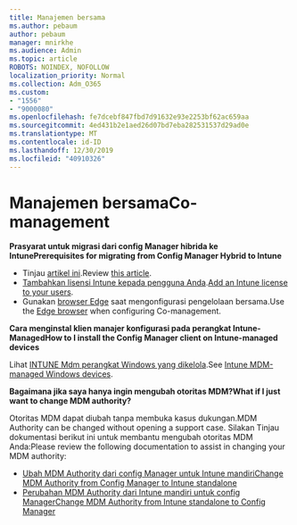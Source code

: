 ```yaml
---
title: Manajemen bersama
ms.author: pebaum
author: pebaum
manager: mnirkhe
ms.audience: Admin
ms.topic: article
ROBOTS: NOINDEX, NOFOLLOW
localization_priority: Normal
ms.collection: Adm_O365
ms.custom:
- "1556"
- "9000080"
ms.openlocfilehash: fe7dcebf847fbd7d91632e93e2253bf62ac659aa
ms.sourcegitcommit: 4ed431b2e1aed26d07bd7eba282531537d29ad0e
ms.translationtype: MT
ms.contentlocale: id-ID
ms.lasthandoff: 12/30/2019
ms.locfileid: "40910326"
---
```

# <a name="co-management"></a><span data-ttu-id="7af77-102">Manajemen bersama</span><span class="sxs-lookup"><span data-stu-id="7af77-102">Co-management</span></span>

<span data-ttu-id="7af77-103">**Prasyarat untuk migrasi dari config Manager hibrida ke Intune**</span><span class="sxs-lookup"><span data-stu-id="7af77-103">**Prerequisites for migrating from Config Manager Hybrid to Intune**</span></span>

- <span data-ttu-id="7af77-104">Tinjau [artikel ini](https://docs.microsoft.com/sccm/mdm/deploy-use/migrate-hybridmdm-to-intunesa).</span><span class="sxs-lookup"><span data-stu-id="7af77-104">Review [this article](https://docs.microsoft.com/sccm/mdm/deploy-use/migrate-hybridmdm-to-intunesa).</span></span>
- <span data-ttu-id="7af77-105">[Tambahkan lisensi Intune kepada pengguna Anda](https://docs.microsoft.com/intune/licenses-assign).</span><span class="sxs-lookup"><span data-stu-id="7af77-105">[Add an Intune license to your users](https://docs.microsoft.com/intune/licenses-assign).</span></span>
- <span data-ttu-id="7af77-106">Gunakan [browser Edge](https://www.microsoft.com/windows/microsoft-edge) saat mengonfigurasi pengelolaan bersama.</span><span class="sxs-lookup"><span data-stu-id="7af77-106">Use the [Edge browser](https://www.microsoft.com/windows/microsoft-edge) when configuring Co-management.</span></span>

<span data-ttu-id="7af77-107">**Cara menginstal klien manajer konfigurasi pada perangkat Intune-Managed**</span><span class="sxs-lookup"><span data-stu-id="7af77-107">**How to I install the Config Manager client on Intune-managed devices**</span></span>

<span data-ttu-id="7af77-108">Lihat [INTUNE Mdm perangkat Windows yang dikelola](https://docs.microsoft.com/sccm/core/clients/deploy/deploy-clients-to-windows-computers#bkmk_mdm).</span><span class="sxs-lookup"><span data-stu-id="7af77-108">See [Intune MDM-managed Windows devices](https://docs.microsoft.com/sccm/core/clients/deploy/deploy-clients-to-windows-computers#bkmk_mdm).</span></span>

<span data-ttu-id="7af77-109">**Bagaimana jika saya hanya ingin mengubah otoritas MDM?**</span><span class="sxs-lookup"><span data-stu-id="7af77-109">**What if I just want to change MDM authority?**</span></span>

<span data-ttu-id="7af77-110">Otoritas MDM dapat diubah tanpa membuka kasus dukungan.</span><span class="sxs-lookup"><span data-stu-id="7af77-110">MDM Authority can be changed without opening a support case.</span></span> <span data-ttu-id="7af77-111">Silakan Tinjau dokumentasi berikut ini untuk membantu mengubah otoritas MDM Anda:</span><span class="sxs-lookup"><span data-stu-id="7af77-111">Please review the following documentation to assist in changing your MDM authority:</span></span>
- [<span data-ttu-id="7af77-112">Ubah MDM Authority dari config Manager untuk Intune mandiri</span><span class="sxs-lookup"><span data-stu-id="7af77-112">Change MDM Authority from Config Manager to Intune standalone</span></span>](https://docs.microsoft.com/sccm/mdm/deploy-use/migrate-change-mdm-authority)
- [<span data-ttu-id="7af77-113">Perubahan MDM Authority dari Intune mandiri untuk config Manager</span><span class="sxs-lookup"><span data-stu-id="7af77-113">Change MDM Authority from Intune standalone to Config Manager</span></span>](https://docs.microsoft.com/intune-classic/deploy-use/prerequisites-for-enrollment#what-to-do-if-you-choose-the-wrong-mdm-authority-setting)